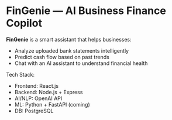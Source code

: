 # FinGenie — AI Business Finance Copilot

**FinGenie** is a smart assistant that helps businesses:
- Analyze uploaded bank statements intelligently
- Predict cash flow based on past trends
- Chat with an AI assistant to understand financial health

Tech Stack:
- Frontend: React.js
- Backend: Node.js + Express
- AI/NLP: OpenAI API
- ML: Python + FastAPI (coming)
- DB: PostgreSQL


